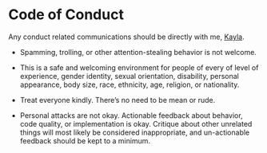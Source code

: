 # Code of Conduct

Any conduct related communications should be directly with me, [Kayla](mailto:mckayla@hey.com).

-   Spamming, trolling, or other attention-stealing behavior is not welcome.

-   This is a safe and welcoming environment for people of every of level of experience,
    gender identity, sexual orientation, disability, personal appearance, body size, race,
    ethnicity, age, religion, or nationality.

-   Treat everyone kindly. There’s no need to be mean or rude.

-   Personal attacks are not okay. Actionable feedback about behavior, code quality, or
    implementation is okay. Critique about other unrelated things will most likely be
    considered inappropriate, and un-actionable feedback should be kept to a minimum.
